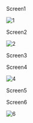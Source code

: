 Screen1

![1](https://github.com/user-attachments/assets/9e89a51a-2ead-40b4-9948-f62de0200ce8)

Screen2

![2](https://github.com/user-attachments/assets/76f933ef-a5ba-41aa-a19d-ad92b0390aa0)

Screen3

Screen4

![4](https://github.com/user-attachments/assets/8e1507f1-6747-463d-8826-b22939099201)

Screen5

Screen6

![6](https://github.com/user-attachments/assets/dd5891ee-3d34-4dbf-9f36-097b1e250f80)

